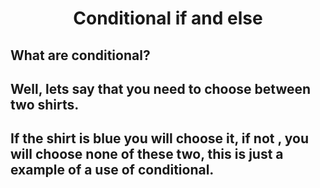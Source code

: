 <h1 align="center">Conditional if and else</h1>
<h2>What are conditional? </h2> 
<h2> Well, lets say that you need to choose between two shirts.</h2> 
<h2> If the shirt is blue you will choose it, if not , you will choose none of these two, this is just a example of a use of conditional.</h2>
